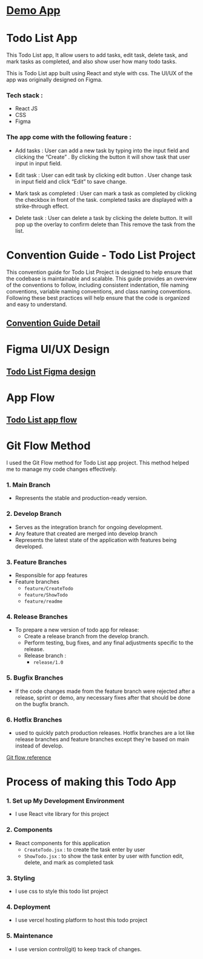 # [Demo App](https://todo-list-gilt-mu.vercel.app/)

# Todo List App
This Todo List app, It allow users to add tasks, edit task, delete task, and mark tasks as completed, and also show user how many todo tasks.

This is Todo List app built using React and style with css. The UI/UX of the app was originally designed on Figma.

### Tech stack :
* React JS
* CSS
* Figma

### The app come with the following feature :

* Add tasks : User can add a new task by typing into the input field and clicking the “Create” . By clicking the button it will show task that user input in input field.

* Edit task : User can edit task by clicking edit button . User change task in input field and click “Edit” to save change.

* Mark task as completed : User can mark a task as completed by clicking the checkbox in front of the task. completed tasks are displayed with a strike-through effect.

* Delete task : User can delete a task by clicking the delete button. It will pop up the overlay to confirm delete than This remove the task from the list.


 # Convention Guide - Todo List Project
 This convention guide for Todo List Project is designed to help ensure that the codebase is maintainable and scalable. This guide provides an overview of the conventions to follow, including consistent indentation,  file naming conventions, variable naming conventions, and class naming conventions. Following these best practices will help ensure that the code is organized and easy to understand.

 ## [Convention Guide Detail](https://www.notion.so/Convention-Guide-Todo-List-Project-cf0bd90e014b4d419ac3213e4d0f0dcc )

 # Figma UI/UX Design
 ## [Todo List Figma design](https://www.figma.com/file/392nNMLcehsFIfJb5065yE/TodoList?type=design&node-id=0-1&mode=design&t=xfy8Uflr5NwdJ5Mp-0)

# App Flow
## [Todo List app flow](https://www.figma.com/file/O8Ro31gwakgN9dV4a1jk76/Todo-List-App-Flow?type=design&node-id=0-1&mode=design&t=xfy8Uflr5NwdJ5Mp-0)


# Git Flow Method
I used the Git Flow method for Todo List app project. This method helped me to manage my code changes effectively.

### 1. Main Branch
* Represents the stable and production-ready version.

### 2. Develop Branch
* Serves as the integration branch for ongoing development.
* Any feature that created are merged into develop branch
* Represents the latest state of the application with features being developed.

### 3. Feature Branches 
* Responsible for app features
* Feature branches
    * `feature/CreateTodo`
    * `feature/ShowTodo`
    * `feature/readme`

### 4. Release Branches
* To prepare a new version of todo app for release:
    * Create a release branch from the develop branch.
    * Perform testing, bug fixes, and any final adjustments specific to the release.
    * Release branch :
        * `release/1.0`

### 5. Bugfix Branches
* If the code changes made from the feature branch were rejected after a release, sprint or demo, any necessary fixes after that should be done on the bugfix branch.

### 6. Hotfix Branches
* used to quickly patch production releases. Hotfix branches are a lot like release branches and feature branches except they're based on main instead of develop.

[Git flow reference](https://www.atlassian.com/git/tutorials/comparing-workflows/gitflow-workflow)

# Process of making this Todo App
### 1. Set up My Development Environment
* I use React vite library for this project

### 2. Components
* React components for this application
    * `CreateTodo.jsx` : to create the task enter by user
    * `ShowTodo.jsx` : to show the task enter by user with function edit, delete, and mark as completed task 

### 3. Styling
* I use css to style this todo list project

### 4. Deployment
* I use vercel hosting platform to host this todo project

### 5. Maintenance
* I use version control(git) to keep track of changes.
